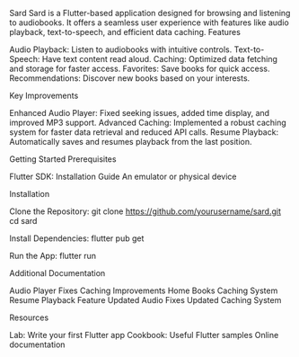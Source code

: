 Sard
Sard is a Flutter-based application designed for browsing and listening to audiobooks. It offers a seamless user experience with features like audio playback, text-to-speech, and efficient data caching.
Features

Audio Playback: Listen to audiobooks with intuitive controls.
Text-to-Speech: Have text content read aloud.
Caching: Optimized data fetching and storage for faster access.
Favorites: Save books for quick access.
Recommendations: Discover new books based on your interests.

Key Improvements

Enhanced Audio Player: Fixed seeking issues, added time display, and improved MP3 support.
Advanced Caching: Implemented a robust caching system for faster data retrieval and reduced API calls.
Resume Playback: Automatically saves and resumes playback from the last position.

Getting Started
Prerequisites

Flutter SDK: Installation Guide
An emulator or physical device

Installation

Clone the Repository:
git clone https://github.com/yourusername/sard.git
cd sard


Install Dependencies:
flutter pub get


Run the App:
flutter run



Additional Documentation

Audio Player Fixes
Caching Improvements
Home Books Caching System
Resume Playback Feature
Updated Audio Fixes
Updated Caching System

Resources

Lab: Write your first Flutter app
Cookbook: Useful Flutter samples
Online documentation
